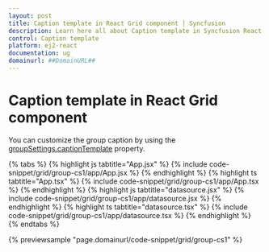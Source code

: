 ```yaml
---
layout: post
title: Caption template in React Grid component | Syncfusion
description: Learn here all about Caption template in Syncfusion React Grid component of Syncfusion Essential JS 2 and more.
control: Caption template 
platform: ej2-react
documentation: ug
domainurl: ##DomainURL##
---
```


# Caption template in React Grid component

You can customize the group caption by using the [groupSettings.captionTemplate](https://ej2.syncfusion.com/react/documentation/api/grid/groupSettings/#captionTemplate) property.

{% tabs %}
{% highlight js tabtitle="App.jsx" %}
{% include code-snippet/grid/group-cs1/app/App.jsx %}
{% endhighlight %}
{% highlight ts tabtitle="App.tsx" %}
{% include code-snippet/grid/group-cs1/app/App.tsx %}
{% endhighlight %}
{% highlight js tabtitle="datasource.jsx" %}
{% include code-snippet/grid/group-cs1/app/datasource.jsx %}
{% endhighlight %}
{% highlight ts tabtitle="datasource.tsx" %}
{% include code-snippet/grid/group-cs1/app/datasource.tsx %}
{% endhighlight %}
{% endtabs %}

 {% previewsample "page.domainurl/code-snippet/grid/group-cs1" %}